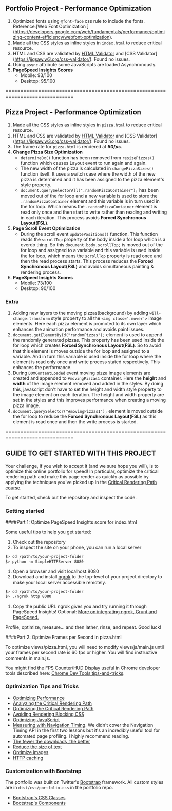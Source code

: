 ## Portfolio Project - Performance Optimization

1. Optimized fonts using ``` @font-face ``` css rule to include the fonts. Reference:[Web Font Optimization ] (https://developers.google.com/web/fundamentals/performance/optimizing-content-efficiency/webfont-optimization).
2. Made all the CSS styles as inline styles in ``` index.html ``` to reduce critical resource.
3. HTML and CSS are validated by [HTML Validator](https://validator.w3.org) and [CSS Validator] (https://jigsaw.w3.org/css-validator/). Found no issues.
4. Using ```async``` attribute some JavaScripts are loaded Asynchronously.
5. **PageSpeed Insights Scores**
    * Mobile: 93/100
    * Desktop: 95/100

=============================================================================

## Pizza Project - Performance Optimization

1. Made all the CSS styles as inline styles in ```pizza.html``` to reduce critical resource.
2. HTML and CSS are validated by [HTML Validator](https://validator.w3.org) and [CSS Validator] (https://jigsaw.w3.org/css-validator/). Found no issues.
3. The frame rate for ```pizza.html``` is rendered at **_60fps_**.
4. **Change Pizza Size Optimization**
    * ```determineDx()``` function has been removed from ```resizePizzas()``` function which causes Layout event to run again and again.
    * The new width of the pizza is calculated in ```changePizzaSizes()``` function itself. It uses a switch case where the width of the new pizza is determined and it has been assigned to the pizza element's style property.
    * ```document.querySelectorAll(".randomPizzaContainer");``` has been moved out of the for loop and a new variable is used to store the ```.randomPizzaContainer``` element and this variable is in turn used in the for loop. Which means the ```.randomPizzaContainer``` element is read only once and then start to write rather than reading and writing in each iteration. This process avoids **Forced Synchronous Layout(FSL)**.
5. **Page Scroll Event Optimization**
    * During the scroll event ```updatePositions()``` function. This function reads the ```scrollTop``` property of the body inside a for loop which is a overdo thing. So this ```document.body.scrollTop;``` is moved out of the for loop and assigned to a variable and this variable is used inside the for loop, which means the ```scrollTop``` property is read once and then the read process starts. This process reduces the **Forced Synchronous Layout(FSL)** and avoids simultaneous painting & rendering process.
6. **PageSpeed Insights Scores**
    * Mobile: 73/100
    * Desktop: 90/100

### Extra

1. Adding new layers to the moving pizzas(background) by adding ```will-change:transform``` style property to all the ```<img class='.mover'>``` image elements. Here each pizza element is promoted to its own layer which enhances the animation performance and avoids paint issues.
2. ```document.getElementById("randomPizzas");``` element is used to append the randomly generated pizzas. This property has been used inside the for loop which creates **Forced Synchronous Layout(FSL)**. So to avoid that this element is moves outside the for loop and assigned to a variable. And in turn this variable is used inside the for loop where the element is read only once and write process stated respectively. This enhances the performance.
3. During ```DOMContentLoaded``` event moving pizza image elements are created and appended to ```#movingPizzas1``` container. Here the **height** and **width** of the image element removed and added in the styles. By doing this, javascript don't have to set the height and width style property to the image element on each iteration. The height and width property are set in the styles and this improves performance when creating a moving pizza image.
4. ```document.querySelector("#movingPizzas1");``` element is moved outside the for loop to reduce the **Forced Synchronous Layout(FSL)** as this element is read once and then the write process is started.


=============================================================================

## GUIDE TO GET STARTED WITH THIS PROJECT

Your challenge, if you wish to accept it (and we sure hope you will), is to optimize this online portfolio for speed! In particular, optimize the critical rendering path and make this page render as quickly as possible by applying the techniques you've picked up in the [Critical Rendering Path course](https://www.udacity.com/course/ud884).

To get started, check out the repository and inspect the code.

### Getting started

####Part 1: Optimize PageSpeed Insights score for index.html

Some useful tips to help you get started:

1. Check out the repository
1. To inspect the site on your phone, you can run a local server

  ```bash
  $> cd /path/to/your-project-folder
  $> python -m SimpleHTTPServer 8080
  ```

1. Open a browser and visit localhost:8080
1. Download and install [ngrok](https://ngrok.com/) to the top-level of your project directory to make your local server accessible remotely.

  ``` bash
  $> cd /path/to/your-project-folder
  $> ./ngrok http 8080
  ```

1. Copy the public URL ngrok gives you and try running it through PageSpeed Insights! Optional: [More on integrating ngrok, Grunt and PageSpeed.](http://www.jamescryer.com/2014/06/12/grunt-pagespeed-and-ngrok-locally-testing/)

Profile, optimize, measure... and then lather, rinse, and repeat. Good luck!

####Part 2: Optimize Frames per Second in pizza.html

To optimize views/pizza.html, you will need to modify views/js/main.js until your frames per second rate is 60 fps or higher. You will find instructive comments in main.js. 

You might find the FPS Counter/HUD Display useful in Chrome developer tools described here: [Chrome Dev Tools tips-and-tricks](https://developer.chrome.com/devtools/docs/tips-and-tricks).

### Optimization Tips and Tricks
* [Optimizing Performance](https://developers.google.com/web/fundamentals/performance/ "web performance")
* [Analyzing the Critical Rendering Path](https://developers.google.com/web/fundamentals/performance/critical-rendering-path/analyzing-crp.html "analyzing crp")
* [Optimizing the Critical Rendering Path](https://developers.google.com/web/fundamentals/performance/critical-rendering-path/optimizing-critical-rendering-path.html "optimize the crp!")
* [Avoiding Rendering Blocking CSS](https://developers.google.com/web/fundamentals/performance/critical-rendering-path/render-blocking-css.html "render blocking css")
* [Optimizing JavaScript](https://developers.google.com/web/fundamentals/performance/critical-rendering-path/adding-interactivity-with-javascript.html "javascript")
* [Measuring with Navigation Timing](https://developers.google.com/web/fundamentals/performance/critical-rendering-path/measure-crp.html "nav timing api"). We didn't cover the Navigation Timing API in the first two lessons but it's an incredibly useful tool for automated page profiling. I highly recommend reading.
* <a href="https://developers.google.com/web/fundamentals/performance/optimizing-content-efficiency/eliminate-downloads.html">The fewer the downloads, the better</a>
* <a href="https://developers.google.com/web/fundamentals/performance/optimizing-content-efficiency/optimize-encoding-and-transfer.html">Reduce the size of text</a>
* <a href="https://developers.google.com/web/fundamentals/performance/optimizing-content-efficiency/image-optimization.html">Optimize images</a>
* <a href="https://developers.google.com/web/fundamentals/performance/optimizing-content-efficiency/http-caching.html">HTTP caching</a>

### Customization with Bootstrap
The portfolio was built on Twitter's <a href="http://getbootstrap.com/">Bootstrap</a> framework. All custom styles are in `dist/css/portfolio.css` in the portfolio repo.

* <a href="http://getbootstrap.com/css/">Bootstrap's CSS Classes</a>
* <a href="http://getbootstrap.com/components/">Bootstrap's Components</a>